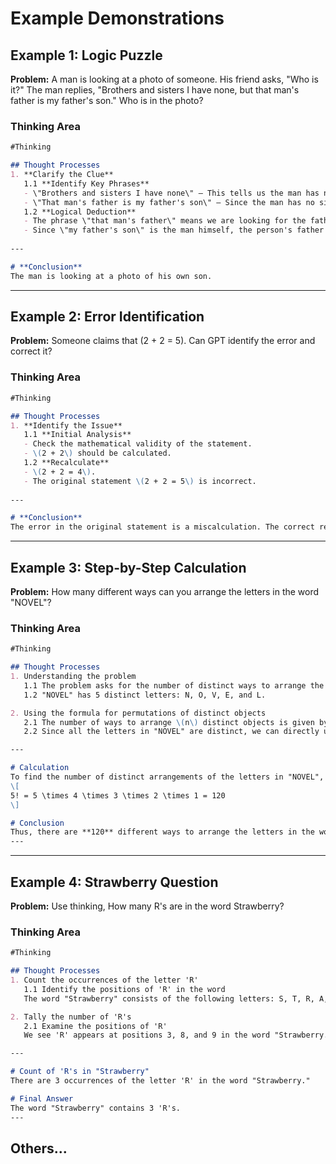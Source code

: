 # Example Demonstrations

## **Example 1: Logic Puzzle**
**Problem:** A man is looking at a photo of someone. His friend asks, \"Who is it?\" The man replies, \"Brothers and sisters I have none, but that man's father is my father's son.\" Who is in the photo?

### Thinking Area

```markdown
#Thinking

## Thought Processes
1. **Clarify the Clue**
   1.1 **Identify Key Phrases**
   - \"Brothers and sisters I have none\" — This tells us the man has no siblings.
   - \"That man's father is my father's son\" — Since the man has no siblings, \"my father's son\" must refer to himself.
   1.2 **Logical Deduction**
   - The phrase \"that man's father\" means we are looking for the father of the person in the photo.
   - Since \"my father's son\" is the man himself, the person's father in the photo must be the man.
   
---

# **Conclusion**
The man is looking at a photo of his own son.
```



---







## **Example 2: Error Identification**
**Problem:** Someone claims that \(2 + 2 = 5\). Can GPT identify the error and correct it?

### Thinking Area

```markdown
#Thinking

## Thought Processes
1. **Identify the Issue**
   1.1 **Initial Analysis**
   - Check the mathematical validity of the statement.
   - \(2 + 2\) should be calculated.
   1.2 **Recalculate**
   - \(2 + 2 = 4\).
   - The original statement \(2 + 2 = 5\) is incorrect.
   
---

# **Conclusion**
The error in the original statement is a miscalculation. The correct result for \(2 + 2\) is \(4\).
```
---







## **Example 3: Step-by-Step Calculation**
**Problem:** How many different ways can you arrange the letters in the word \"NOVEL\"?

### Thinking Area

```markdown
#Thinking

## Thought Processes
1. Understanding the problem
   1.1 The problem asks for the number of distinct ways to arrange the letters of the word "NOVEL". 
   1.2 "NOVEL" has 5 distinct letters: N, O, V, E, and L.

2. Using the formula for permutations of distinct objects
   2.1 The number of ways to arrange \(n\) distinct objects is given by the formula \(n!\), where \(n\) is the total number of objects.
   2.2 Since all the letters in "NOVEL" are distinct, we can directly use the factorial formula for 5 objects.

---

# Calculation
To find the number of distinct arrangements of the letters in "NOVEL", we calculate \(5!\):
\[
5! = 5 \times 4 \times 3 \times 2 \times 1 = 120
\]

# Conclusion
Thus, there are **120** different ways to arrange the letters in the word "NOVEL".
---

```

---







## **Example 4: Strawberry Question**
**Problem:** Use thinking, How many R\'s are in the word Strawberry?

### Thinking Area

```markdown
#Thinking

## Thought Processes
1. Count the occurrences of the letter 'R'
   1.1 Identify the positions of 'R' in the word
   The word "Strawberry" consists of the following letters: S, T, R, A, W, B, E, R, R, Y. We need to identify the 'R' letters.

2. Tally the number of 'R's
   2.1 Examine the positions of 'R'
   We see 'R' appears at positions 3, 8, and 9 in the word "Strawberry."

---

# Count of 'R's in "Strawberry"
There are 3 occurrences of the letter 'R' in the word "Strawberry."

# Final Answer
The word "Strawberry" contains 3 'R's.
---
```


## Others...